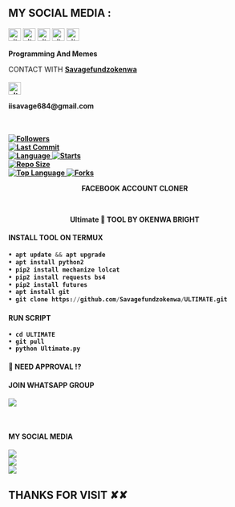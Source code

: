 
   ##  MY SOCIAL MEDIA : <br>

<a href="https://instagram.com/savage_fundz" target="_blank"><img src="https://github.com/Okenwa24/GUPTA/blob/main/IMAGE/instagram.png" alt="alt text" width="25" height="25"></a> 
<a href="https://t.me/savage_fundz"><img src="https://github.com/Savagefundzokenwa/Azim-vau/blob/main/IMAGE/telegram.png" alt="alt text" width="25" height="25"></a>
<a href="wa.me/+2347061758885"><img src="https://github.com/Savagefundzokenwa/GUPTA/blob/main/IMAGE/WhatsApp.png" alt="alt text" width="25" height="25"></a>
<a href="https://www.facebook.com/okenwa.bright24" target="_blank"><img src="https://github.com/Savagefundzokenwa/GUPTA/blob/main/IMAGE/facebook.png" alt="alt text" width="25" height="25"></a> <a href="https://youtube.com/channel/UCdC-FvZjvj-_SbyeZqLM5Lw"><img src="https://github.com/Savagefundzokenwa/GUPTA/blob/main/IMAGE/youtube.png" alt="alt text" width="25" height="25"></a> 
&nbsp;&nbsp;     &nbsp;&nbsp;    &nbsp;&nbsp;   &nbsp;&nbsp;   &nbsp;&nbsp;
  
____Programming And Memes____

CONTACT WITH <a href="https://github.com/Savagefundzokenwa"><b>Savagefundzokenwa </a> </br><br>
<img src="https://github.com/Savagefundzokenwa/GUPTA/blob/main/IMAGE/contact.png" alt="alt text" width="25" height="25"> <br>
<p>iisavage684@gmail.com</p>  <br> <br> 


<a href="https://github.com/Savagefundzokenwa/followers">
<img title="Followers" src="https://img.shields.io/github/followers/Savagefundzokenwa?label=Followers&color=blue&style=flat-square"></a>

<br>
  <a href="https://github.com/Savagefundzokenwa/termux-style/stargazers/">
  <a href="https://github.com/Savagefundzokenwa/Savage_Fundz">
    <img alt="Last Commit" src="https://img.shields.io/github/last-commit/Savagefundzokenwa/Savage_Fundz.svg"/>
  </a>
<br>
  <a href="https://github.com/Savagefundzokenwa/Savage_Fundz">
    <img alt="Language" src="https://img.shields.io/github/languages/count/Savagefundzokenwa/Savage_Fundz.svg"/>
  </a>
  <a href="https://github.com/Savagefundzokenwa/Savage_Fundz">
    <img alt="Starts" src="https://img.shields.io/github/stars/Savagefundzokenwa/Savage_Fundz.svg"/>
  </a>
<br>
<a href="https://github.com/Savagefundzokenwa/Savage_Fundz">
    <img alt="Repo Size" src="https://img.shields.io/github/repo-size/Savagefundzokenwa/Savage_Fundz.svg"/>
  </a>
<br>
<a href="https://github.com/Savagefundzokenwa/Mark-Tech">
    <img alt="Top Language" src="https://img.shields.io/github/languages/top/Savagefundzokenwa/Mark-Tech.svg"/> <a                                                                                                        href="https://github.com/GUPTA-SHAKEL/Mark-Tech">
    <img alt="Forks" src="https://img.shields.io/github/forks/Savagefundzokenwa/Mark-Tech.svg"/>
  </a>
</div>

</br>
<p align="center">
      FACEBOOK ACCOUNT CLONER
</p>
</br>
<p align="center">
      Ultimate 🥏 TOOL BY OKENWA BRIGHT
</p>

#### INSTALL TOOL ON TERMUX
```python
• apt update && apt upgrade
• apt install python2
• pip2 install mechanize lolcat
• pip2 install requests bs4
• pip2 install futures
• apt install git
• git clone https://github.com/Savagefundzokenwa/ULTIMATE.git
```
#### RUN SCRIPT
```python2
• cd ULTIMATE
• git pull
• python Ultimate.py
```
#### :closed_lock_with_key: NEED APPROVAL ⁉️

#### JOIN WHATSAPP GROUP <br>
[![](https://img.shields.io/badge/WhatsApp-25D366?style=for-the-badge&logo=whatsapp&logoColor=white)](https://chat.whatsapp.com/J9yuomFu406ExZH6ZnbEni)

<br>

#### MY SOCIAL MEDIA

[![](https://img.shields.io/badge/Github-black?logo=Github&logoColor=red&labelColor=black)](https://github.com/Savagefundzokenwa) <br>
[![](https://img.shields.io/badge/Facebook-black?logo=Facebook&logoColor=red&labelColor=black)](https://www.facebook.com/okenwa.bright24) <br>
[![](https://img.shields.io/badge/Instagram-black?logo=Instagram&logoColor=red&labelColor=black)](https://www.instagram.com/savage_fundz2) <br>


<h2> THANKS FOR VISIT ✘✘ <h2\>
